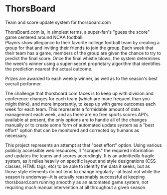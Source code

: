 # ThorsBoard
Team and score update system for thorsboard.com

ThorsBoard.com is, in simplest terms, a super-fan's "guess the score" game centered around NCAA football.  
Players show allegiance to their favorite college football team by creating a group for that and inviting their 
friends to join the group.  Each week that their team has a game, members of the group are given the chance to
try to predict the final score.  Once the final whistle blows, the system determines the week's winner using 
a super-secret proprietary algorithm that identifies the prediction nearest the actual outcome. 

Prizes are awarded to each weekly winner, as well as to the season's best overall performer.

The challenge that thorsboard.com faces is to keep up with division and conference changes for each team (which are more
frequent than you might think), and more importantly, to keep up with game outcomes each week for each team.  This
represents a formidable amount of data management each week, and as there are no free sports scores API's available at
present, the only options are to handle all of the changes manually or to create some form of automated update system as 
a "best effort" option that can be monitored and corrected by humans as necessary.

This project represents an attempt at that "best effort" option.  Using various publicly accessible web resources, it 
"scrapes" the required information and updates the teams and scores accordingly.  It is an admittedly fragile system, as
it relies heavily on specific layout and style designations (CSS classes, HTML tags, etc) to be able to identify the data
it seeks; but as those style elements do not tend to change regularly--at least not while the season is underway--it is
actually reasonably successful at keeping thorsboard.com running smoothly as an automated game system, not requiring much
manual intervention at all throughout a given season.
